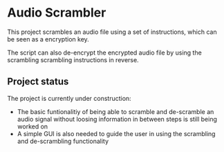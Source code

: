 # Audio Scrambler

This project scrambles an audio file using a set of instructions, which can be seen as a encryption key.

The script can also de-encrypt the encrypted audio file by using the scrambling scrambling instructions in reverse.

## Project status

The project is currently under construction:
- The basic funtionalitiy of being able to scramble and de-scramble an audio signal without loosing information in between steps is still being worked on
- A simple GUI is also needed to guide the user in using the scrambling and de-scrambling functionality